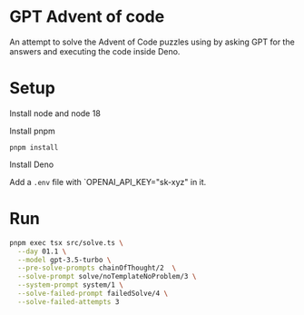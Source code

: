 # GPT Advent of code

An attempt to solve the Advent of Code puzzles using by asking GPT for the answers and executing the code inside Deno.

# Setup

Install node and node 18

Install pnpm

`pnpm install`

Install Deno

Add a `.env` file with `OPENAI_API_KEY="sk-xyz" in it.

# Run

```bash
pnpm exec tsx src/solve.ts \
  --day 01.1 \
  --model gpt-3.5-turbo \
  --pre-solve-prompts chainOfThought/2  \
  --solve-prompt solve/noTemplateNoProblem/3 \
  --system-prompt system/1 \
  --solve-failed-prompt failedSolve/4 \
  --solve-failed-attempts 3
```
